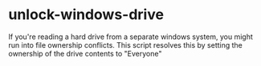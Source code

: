 # unlock-windows-drive
If you're reading a hard drive from a separate windows system, you might run into file ownership conflicts.  This script resolves this by setting the ownership of the drive contents to "Everyone"
